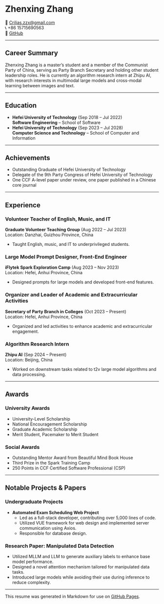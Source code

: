 # Zhenxing Zhang

📧 [Crilias.zzx@gmail.com](mailto:Crilias.zzx@gmail.com)  
📞 +86 15715690563  
🐙 [GitHub](https://github.com/CriliasMiller)

---

## Career Summary

Zhenxing Zhang is a master’s student and a member of the Communist Party of China, serving as Party Branch Secretary and holding other student leadership roles. He is currently an algorithm research intern at Zhipu AI, with research interests in multimodal large models and cross-modal learning between images and text.

---

## Education

- **Hefei University of Technology** (Sep 2018 – Jul 2022)  
  **Software Engineering** – School of Software  
- **Hefei University of Technology** (Sep 2023 – Jul 2028)  
  **Computer Science and Technology** – School of Computer and Information  

---

## Achievements

- Outstanding Graduate of Hefei University of Technology  
- Delegate of the 9th Party Congress of Hefei University of Technology  
- One CCF A-level paper under review, one paper published in a Chinese core journal  

---

## Experience

### Volunteer Teacher of English, Music, and IT  
**Graduate Volunteer Teaching Group** (Aug 2022 – Jul 2023)  
Location: Danzhai, Guizhou Province, China  

- Taught English, music, and IT to underprivileged students.  

### Large Model Prompt Designer, Front-End Engineer  
**iFlytek Spark Exploration Camp** (Aug 2023 – Nov 2023)  
Location: Hefei, Anhui Province, China  

- Designed prompts for large models and developed front-end features.  

### Organizer and Leader of Academic and Extracurricular Activities  
**Secretary of Party Branch in Colleges** (Oct 2023 – Present)  
Location: Hefei, Anhui Province, China  

- Organized and led activities to enhance academic and extracurricular engagement.  

### Algorithm Research Intern  
**Zhipu AI** (Sep 2024 – Present)  
Location: Beijing, China  

- Worked on downstream tasks related to t2v large model algorithms and data processing.  

---

## Awards

### University Awards
- University-Level Scholarship  
- National Encouragement Scholarship  
- Graduate Academic Scholarship  
- Merit Student, Pacemaker to Merit Student  

### Social Awards
- Outstanding Mentor Award from Beautiful Mind Book House  
- Third Prize in the Spark Training Camp  
- 250 Points in CCF Certified Software Professional (CSP)  

---

## Notable Projects & Papers

### Undergraduate Projects
- **Automated Exam Scheduling Web Project**  
  - Led as a full-stack developer, contributing over 5,000 lines of code.  
  - Utilized VUE framework for web design and implemented server communication using Axios.  
  - Responsible for database design.  

### Research Paper: Manipulated Data Detection
- Utilized MLLM and LLM to generate auxiliary labels to enhance base model performance.  
- Designed a novel attention mechanism tailored for manipulated data tasks.  
- Introduced large models while avoiding their use during inference to reduce complexity.  

---

This resume was generated in Markdown for use on [GitHub Pages](https://pages.github.com/).
